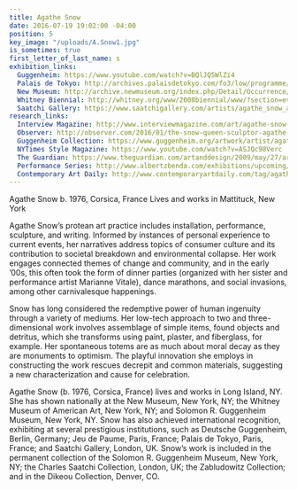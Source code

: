 ```yaml
---
title: Agathe Snow
date: 2016-07-19 19:02:00 -04:00
position: 5
key_image: "/uploads/A.Snow1.jpg"
is_sometimes: true
first_letter_of_last_name: s
exhibition_links:
  Guggenheim: https://www.youtube.com/watch?v=BQlJQ5WlZi4
  Palais de Tokyo: http://archives.palaisdetokyo.com/fo3/low/programme/index.php?page=nav.inc.php&id_eve=3070&prog=46
  New Museum: http://archive.newmuseum.org/index.php/Detail/Occurrence/Show/occurrence_id/932
  Whitney Biennial: http://whitney.org/www/2008biennial/www/?section=events&page=at_park_performances#event_1
  Saatchi Gallery: https://www.saatchigallery.com/artists/agathe_snow_articles.htm
research_links:
  Interview Magazine: http://www.interviewmagazine.com/art/agathe-snow-continuum-journal-gallery#_
  Observer: http://observer.com/2016/01/the-snow-queen-sculptor-agathe-snow-unleashes-her-inner-child/
  Guggenheim Collection: https://www.guggenheim.org/artwork/artist/agathe-snow
  NYTimes Style Magazine: https://www.youtube.com/watch?v=ASJQc98Verc
  The Guardian: https://www.theguardian.com/artanddesign/2009/may/27/artist-week-agathe-snow
  Performance Series: http://www.albertzbenda.com/exhibitions/upcoming/agathe-snow-coyote-ugly
  Contemporary Art Daily: http://www.contemporaryartdaily.com/tag/agathe-snow/
---
```


Agathe Snow
b. 1976, Corsica, France
Lives and works in Mattituck, New York

Agathe Snow’s protean art practice includes installation, performance, sculpture, and writing. Informed by instances of personal experience to current events, her narratives address topics of consumer culture and its contribution to societal breakdown and environmental collapse. Her work engages connected themes of change and community, and in the early ’00s, this often took the form of dinner parties (organized with her sister and performance artist Marianne Vitale), dance marathons, and social invasions, among other carnivalesque happenings.
 
Snow has long considered the redemptive power of human ingenuity through a variety of mediums. Her low-tech approach to two and three-dimensional work involves assemblage of simple items, found objects and detritus, which she transforms using paint, plaster, and fiberglass, for example. Her spontaneous totems are as much about moral decay as they are monuments to optimism. The playful innovation she employs in constructing the work rescues decrepit and common materials, suggesting a new characterization and cause for celebration.
 
Agathe Snow (b. 1976, Corsica, France) lives and works in Long Island, NY. She has shown nationally at the New Museum, New York, NY; the Whitney Museum of American Art, New York, NY; and Solomon R. Guggenheim Museum, New York, NY. Snow has also achieved international recognition, exhibiting at several prestigious institutions, such as Deutsche Guggenheim, Berlin, Germany; Jeu de Paume, Paris, France; Palais de Tokyo, Paris, France; and Saatchi Gallery, London, UK. Snow’s work is included in the permanent collection of the Solomon R. Guggenheim Museum, New York, NY; the Charles Saatchi Collection, London, UK; the Zabludowitz Collection; and in the Dikeou Collection, Denver, CO.
